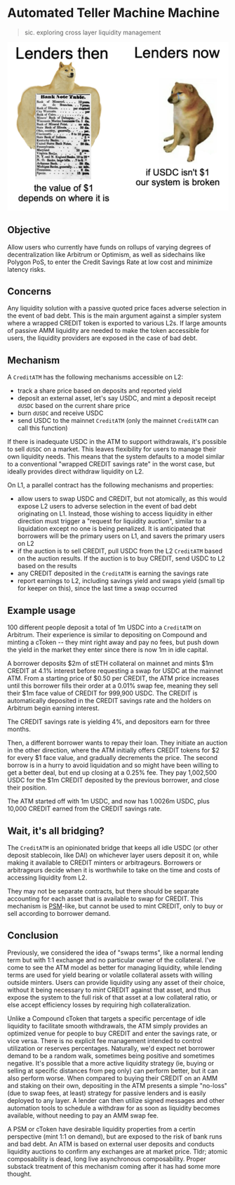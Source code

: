 # Automated Teller Machine Machine
> sic. exploring cross layer liquidity management

![img](table.png)

## Objective
Allow users who currently have funds on rollups of varying degrees of decentralization like Arbitrum or Optimism, as well as sidechains like Polygon PoS, to enter the Credit Savings Rate at low cost and minimize latency risks.

## Concerns

Any liquidity solution with a passive quoted price faces adverse selection in the event of bad debt. This is the main argument against a simpler system where a wrapped CREDIT token is exported to various L2s. If large amounts of passive AMM liquidity are needed to make the token accessible for users, the liquidity providers are exposed in the case of bad debt.

## Mechanism
A `CreditATM` has the following mechanisms accessible on L2:

* track a share price based on deposits and reported yield
* deposit an external asset, let's say USDC, and mint a deposit receipt `dUSDC` based on the current share price
* burn `dUSDC` and receive USDC
* send USDC to the mainnet `CreditATM` (only the mainnet `CreditATM` can call this function)

If there is inadequate USDC in the ATM to support withdrawals, it's possible to sell `dUSDC` on a market. This leaves flexibility for users to manage their own liquidity needs. This means that the system defaults to a model similar to a conventional "wrapped CREDIT savings rate" in the worst case, but ideally provides direct withdraw liquidity on L2.

On L1, a parallel contract has the following mechanisms and properties:
* allow users to swap USDC and CREDIT, but not atomically, as this would expose L2 users to adverse selection in the event of bad debt originating on L1. Instead, those wishing to access liquidity in either direction must trigger a "request for liquidity auction", similar to a liquidation except no one is being penalized. It is anticipated that borrowers will be the primary users on L1, and savers the primary users on L2
* if the auction is to sell CREDIT, pull USDC from the L2 `CreditATM` based on the auction results. If the auction is to buy CREDIT, send USDC to L2 based on the results
* any CREDIT deposited in the `CreditATM` is earning the savings rate
* report earnings to L2, including savings yield and swaps yield (small tip for keeper on this), since the last time a swap occurred

## Example usage

100 different people deposit a total of 1m USDC into a `CreditATM` on Arbitrum. Their experience is similar to depositing on Compound and minting a cToken -- they mint right away and pay no fees, but push down the yield in the market they enter since there is now 1m in idle capital.

A borrower deposits $2m of stETH collateral on mainnet and mints $1m CREDIT at 4.1% interest before requesting a swap for USDC at the mainnet ATM. From a starting price of $0.50 per CREDIT, the ATM price increases until this borrower fills their order at a 0.01% swap fee, meaning they sell their $1m face value of CREDIT for 999,900 USDC. The CREDIT is automatically deposited in the CREDIT savings rate and the holders on Arbitrum begin earning interest.

The CREDIT savings rate is yielding 4%, and depositors earn for three months.

Then, a different borrower wants to repay their loan. They initiate an auction in the other direction, where the ATM initially offers CREDIT tokens for $2 for every $1 face value, and gradually decrements the price. The second borrow is in a hurry to avoid liquidation and so might have been willing to get a better deal, but end up closing at a 0.25% fee. They pay 1,002,500 USDC for the $1m CREDIT deposited by the previous borrower, and close their position.

The ATM started off with 1m USDC, and now has 1.0026m USDC, plus 10,000 CREDIT earned from the CREDIT savings rate.

## Wait, it's all bridging?
The `CreditATM` is an opinionated bridge that keeps all idle USDC (or other deposit stablecoin, like DAI) on whichever layer users deposit it on, while making it available to CREDIT minters or arbitrageurs. Borrowers or arbitrageurs decide when it is worthwhile to take on the time and costs of accessing liquidity from L2.

They may not be separate contracts, but there should be separate accounting for each asset that is available to swap for CREDIT. This mechanism is [PSM](https://mips.makerdao.com/mips/details/MIP29#paragraph-summary)-like, but cannot be used to mint CREDIT, only to buy or sell according to borrower demand.

## Conclusion
Previously, we considered the idea of "swaps terms", like a normal lending term but with 1:1 exchange and no particular owner of the collateral. I've come to see the ATM model as better for managing liquidity, while lending terms are used for yield bearing or volatile collateral assets with willing outside minters. Users can provide liquidity using any asset of their choice, without it being necessary to *mint* CREDIT against that asset, and thus expose the system to the full risk of that asset at a low collateral ratio, or else accept efficiency losses by requiring high collateralization.

Unlike a Compound cToken that targets a specific percentage of idle liquidity to facilitate smooth withdrawals, the ATM simply provides an optimized venue for people to buy CREDIT and enter the savings rate, or vice versa. There is no explicit fee management intended to control utilization or reserves percentages. Naturally, we'd expect net borrower demand to be a random walk, sometimes being positive and sometimes negative. It's possible that a more active liquidity strategy (ie, buying or selling at specific distances from peg only) can perform better, but it can also perform worse. When compared to buying their CREDIT on an AMM and staking on their own, depositing in the ATM presents a simple "no-loss" (due to swap fees, at least) strategy for passive lenders and is easily deployed to any layer. A lender can then utilize signed messages and other automation tools to schedule a withdraw for as soon as liquidity becomes available, without needing to pay an AMM swap fee.

A PSM or cToken have desirable liquidity properties from a certin perspective (mint 1:1 on demand), but are exposed to the risk of bank runs and bad debt. An ATM is based on external user deposits and conducts liquidity auctions to confirm any exchanges are at market price. Tldr; atomic composability is dead, long live asynchronous composability. Proper substack treatment of this mechanism coming after it has had some more thought.